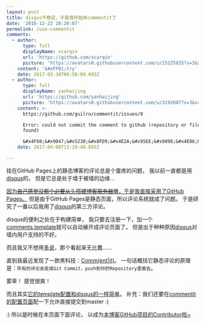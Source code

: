 ```yaml
---
layout: post
title: disqus不稳定，于是我开始用commentit了
date: '2016-12-22 20:20:07'
permalink: /use-commentit
comments:
  - author:
      type: full
      displayName: scarqin
      url: 'https://github.com/scarqin'
      picture: 'https://avatars0.githubusercontent.com/u/15225835?v=3&s=73'
    content: '&#xFF01;try'
    date: 2017-03-30T06:58:09.693Z
  - author:
      type: full
      displayName: yanhaijing
      url: 'https://github.com/yanhaijing'
      picture: 'https://avatars0.githubusercontent.com/u/3192087?v=3&s=73'
    content: >-
      https://github.com/guilro/commentit/issues/9

      Error: could not commit the comment to github (repository or file not
      found)

      &#x4F60;&#x9047;&#x5230;&#x8FD9;&#x4E2A;&#x95EE;&#x9898;&#x4E86;&#x5417;&#xFF1F;
    date: 2017-04-08T13:19:48.855Z

---
```


挂在GitHub Pages上的静态博客的评论总是个蛋疼的问题，
我以前一直都是用[disqus][disqus]的，
但是它总是处于墙于被墙的边缘…

<!--MORE-->


[因为~~自己感觉没那个必要从头搭建博客服务器~~懒，于是我直接采用了GitHub Pages。][built-blog]
但是由于GitHub Pages是静态页面，所以评论系统就成了问题。
于是研究了一番以后我用了[disqus][disqus]的第三方评论。

disqus的便利之处在于构建简单，
我只要去注册一下，加一个[comments.template][disqus-template]就可以自动展开成评论页面了。
但是出于种种原因[disqus][disqus]对墙内用户支持的不好。

而且我又不想用[多说][duoshuo]，那个看起来无比蠢……

直到我最近发现了一款黑科技：[Comm(ent|it)][commentit]。
一句话概括它静态评论的原理是：`所有的评论会变成Git Commit，push到你的Repository里面去`。

雾草！
感觉很爽！

而且其实[它的template配置和disqus的一样简单][commentit-template]。
补充：我们还要在[commentit的配置页面][commentit-config]配一下允许直接提交到master :)

:) 所以是时候在本页面下面评论，
以成为[本博客GitHub项目的Contributor啦~][contributors]

[disqus]:               https://disqus.com/
[built-blog]:           http://www.liriansu.com/how-this-blog-was-built
[disqus-template]:      https://github.com/LKI/lki.github.io/blob/b1c59b15a83fe0e0c9c2af55b15e1d3fa107c551/_includes/comments.html
[duoshuo]:              http://duoshuo.com/
[commentit]:            https://commentit.io/getting-started
[commentit-template]:   https://github.com/LKI/lki.github.io/blob/eb8e55e54fafc4effeeed8ed24ddae142829372b/_includes/comments.html
[commentit-config]:     https://commentit.io/settings?master=true&group=true
[contributors]:         https://github.com/LKI/lki.github.io/graphs/contributors

